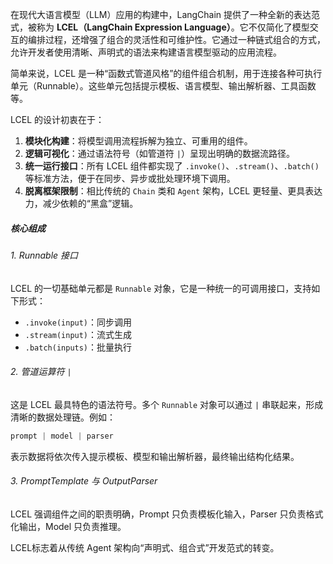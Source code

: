 在现代大语言模型（LLM）应用的构建中，LangChain 提供了一种全新的表达范式，被称为 **LCEL（LangChain Expression Language）**。它不仅简化了模型交互的编排过程，还增强了组合的灵活性和可维护性。它通过一种链式组合的方式，允许开发者使用清晰、声明式的语法来构建语言模型驱动的应用流程。

简单来说，LCEL 是一种“函数式管道风格”的组件组合机制，用于连接各种可执行单元（Runnable）。这些单元包括提示模板、语言模型、输出解析器、工具函数等。

LCEL 的设计初衷在于：
1. **模块化构建**：将模型调用流程拆解为独立、可重用的组件。
2. **逻辑可视化**：通过语法符号（如管道符 `|`）呈现出明确的数据流路径。
3. **统一运行接口**：所有 LCEL 组件都实现了 `.invoke()`、`.stream()`、`.batch()` 等标准方法，便于在同步、异步或批处理环境下调用。
4. **脱离框架限制**：相比传统的 `Chain` 类和 `Agent` 架构，LCEL 更轻量、更具表达力，减少依赖的“黑盒”逻辑。

##### 核心组成
###### 1. Runnable 接口
LCEL 的一切基础单元都是 `Runnable` 对象，它是一种统一的可调用接口，支持如下形式：
- `.invoke(input)`：同步调用
- `.stream(input)`：流式生成
- `.batch(inputs)`：批量执行
###### 2. 管道运算符 `|`
这是 LCEL 最具特色的语法符号。多个 `Runnable` 对象可以通过 `|` 串联起来，形成清晰的数据处理链。例如：
```Python
prompt | model | parser
```
表示数据将依次传入提示模板、模型和输出解析器，最终输出结构化结果。
###### 3. PromptTemplate 与 OutputParser
LCEL 强调组件之间的职责明确，Prompt 只负责模板化输入，Parser 只负责格式化输出，Model 只负责推理。

LCEL标志着从传统 Agent 架构向“声明式、组合式”开发范式的转变。